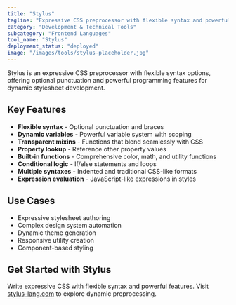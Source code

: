```yaml
---
title: "Stylus"
tagline: "Expressive CSS preprocessor with flexible syntax and powerful features"
category: "Development & Technical Tools"
subcategory: "Frontend Languages"
tool_name: "Stylus"
deployment_status: "deployed"
image: "/images/tools/stylus-placeholder.jpg"
---
```

Stylus is an expressive CSS preprocessor with flexible syntax options, offering optional punctuation and powerful programming features for dynamic stylesheet development.

## Key Features

- **Flexible syntax** - Optional punctuation and braces
- **Dynamic variables** - Powerful variable system with scoping
- **Transparent mixins** - Functions that blend seamlessly with CSS
- **Property lookup** - Reference other property values
- **Built-in functions** - Comprehensive color, math, and utility functions
- **Conditional logic** - If/else statements and loops
- **Multiple syntaxes** - Indented and traditional CSS-like formats
- **Expression evaluation** - JavaScript-like expressions in styles

## Use Cases

- Expressive stylesheet authoring
- Complex design system automation
- Dynamic theme generation
- Responsive utility creation
- Component-based styling

## Get Started with Stylus

Write expressive CSS with flexible syntax and powerful features. Visit [stylus-lang.com](https://stylus-lang.com) to explore dynamic preprocessing.